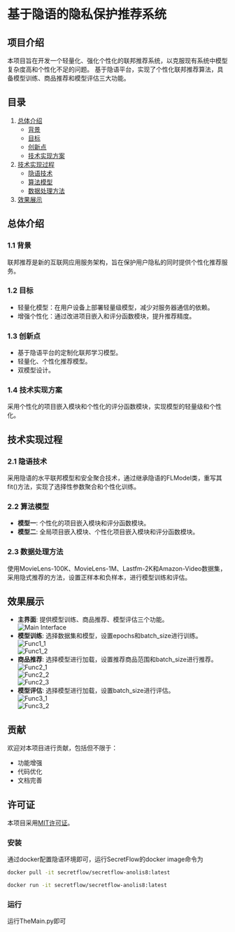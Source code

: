 # 基于隐语的隐私保护推荐系统

## 项目介绍

本项目旨在开发一个轻量化、强化个性化的联邦推荐系统，以克服现有系统中模型复杂度高和个性化不足的问题。
基于隐语平台，实现了个性化联邦推荐算法，具备模型训练、商品推荐和模型评估三大功能。

## 目录

1. [总体介绍](#总体介绍)
   - [背景](#11-背景)
   - [目标](#12-目标)
   - [创新点](#13-创新点)
   - [技术实现方案](#14-技术实现方案)
2. [技术实现过程](#技术实现过程)
   - [隐语技术](#21-隐语技术)
   - [算法模型](#22-算法模型)
   - [数据处理方法](#23-数据处理方法)
3. [效果展示](#效果展示)

## 总体介绍

### 1.1 背景

联邦推荐是新的互联网应用服务架构，旨在保护用户隐私的同时提供个性化推荐服务。

### 1.2 目标

- 轻量化模型：在用户设备上部署轻量级模型，减少对服务器通信的依赖。
- 增强个性化：通过改进项目嵌入和评分函数模块，提升推荐精度。

### 1.3 创新点

- 基于隐语平台的定制化联邦学习模型。
- 轻量化、个性化推荐模型。
- 双模型设计。

### 1.4 技术实现方案

采用个性化的项目嵌入模块和个性化的评分函数模块，实现模型的轻量级和个性化。

## 技术实现过程

### 2.1 隐语技术

采用隐语的水平联邦模型和安全聚合技术，通过继承隐语的FLModel类，重写其fit()方法，实现了选择性参数聚合和个性化训练。

### 2.2 算法模型

- **模型一**: 个性化的项目嵌入模块和评分函数模块。
- **模型二**: 全局项目嵌入模块、个性化项目嵌入模块和评分函数模块。

### 2.3 数据处理方法

使用MovieLens-100K、MovieLens-1M、Lastfm-2K和Amazon-Video数据集，采用隐式推荐的方法，设置正样本和负样本，进行模型训练和评估。

## 效果展示

- **主界面**: 提供模型训练、商品推荐、模型评估三个功能。
  <div style="text-align: left;">
  <img src="./images/主界面.png" alt="Main Interface" />
   </div>
- **模型训练**: 选择数据集和模型，设置epochs和batch_size进行训练。
  <div style="text-align: left;">
  <img src="./images/功能1_1.png" alt="Func1_1" />
   </div>
   <div style="text-align: left;">
  <img src="./images/功能1_2.png" alt="Func1_2" />
   </div>
- **商品推荐**: 选择模型进行加载，设置推荐商品范围和batch_size进行推荐。
  <div style="text-align: left;">
  <img src="./images/功能2_1.png" alt="Func2_1" />
   </div>
   <div style="text-align: left;">
  <img src="./images/功能2_2.png" alt="Func2_2" />
   </div>
   <div style="text-align: left;">
  <img src="./images/功能2_3.png" alt="Func2_3" />
   </div>
- **模型评估**: 选择模型进行加载，设置batch_size进行评估。
  <div style="text-align: left;">
  <img src="./images/功能3_1.png" alt="Func3_1" />
   </div>
   <div style="text-align: left;">
  <img src="./images/功能3_2.png" alt="Func3_2" />
   </div>
   
## 贡献

欢迎对本项目进行贡献，包括但不限于：

- 功能增强
- 代码优化
- 文档完善

## 许可证

本项目采用[MIT许可证](LICENSE)。

### 安装
通过docker配置隐语环境即可，运行SecretFlow的docker image命令为
```bash 
docker pull -it secretflow/secretflow-anolis8:latest
```
```bash 
docker run -it secretflow/secretflow-anolis8:latest
```
### 运行
运行TheMain.py即可
